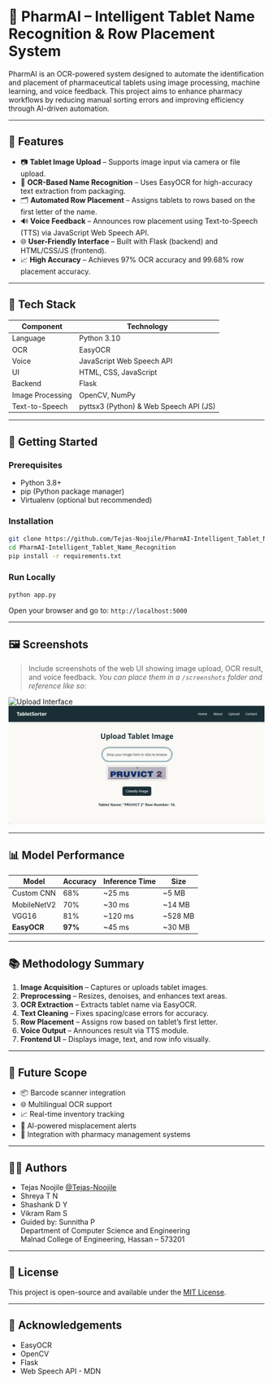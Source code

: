 
# 💊 PharmAI – Intelligent Tablet Name Recognition & Row Placement System

PharmAI is an OCR-powered system designed to automate the identification and placement of pharmaceutical tablets using image processing, machine learning, and voice feedback. This project aims to enhance pharmacy workflows by reducing manual sorting errors and improving efficiency through AI-driven automation.

---

## 📌 Features

- 📷 **Tablet Image Upload** – Supports image input via camera or file upload.
- 🧠 **OCR-Based Name Recognition** – Uses EasyOCR for high-accuracy text extraction from packaging.
- 🗂️ **Automated Row Placement** – Assigns tablets to rows based on the first letter of the name.
- 🔊 **Voice Feedback** – Announces row placement using Text-to-Speech (TTS) via JavaScript Web Speech API.
- 🌐 **User-Friendly Interface** – Built with Flask (backend) and HTML/CSS/JS (frontend).
- 📈 **High Accuracy** – Achieves 97% OCR accuracy and 99.68% row placement accuracy.

---

## 🧪 Tech Stack

| Component | Technology |
|----------|-------------|
| Language | Python 3.10 |
| OCR | EasyOCR |
| Voice | JavaScript Web Speech API |
| UI | HTML, CSS, JavaScript |
| Backend | Flask |
| Image Processing | OpenCV, NumPy |
| Text-to-Speech | pyttsx3 (Python) & Web Speech API (JS) |

---

## 🚀 Getting Started

### Prerequisites

- Python 3.8+
- pip (Python package manager)
- Virtualenv (optional but recommended)

### Installation

```bash
git clone https://github.com/Tejas-Noojile/PharmAI-Intelligent_Tablet_Name_Recognition.git
cd PharmAI-Intelligent_Tablet_Name_Recognition
pip install -r requirements.txt
```

### Run Locally

```bash
python app.py
```

Open your browser and go to: `http://localhost:5000`

---

## 🖼️ Screenshots

> Include screenshots of the web UI showing image upload, OCR result, and voice feedback.
> _You can place them in a `/screenshots` folder and reference like so:_

![Upload Interface]()
![OCR Result](screenshots/uploadimage.jpg)

---

## 📊 Model Performance

| Model       | Accuracy | Inference Time | Size     |
|-------------|----------|----------------|----------|
| Custom CNN  | 68%      | ~25 ms         | ~5 MB    |
| MobileNetV2 | 70%      | ~30 ms         | ~14 MB   |
| VGG16       | 81%      | ~120 ms        | ~528 MB  |
| **EasyOCR** | **97%**  | ~45 ms         | ~30 MB   |

---

## 📚 Methodology Summary

1. **Image Acquisition** – Captures or uploads tablet images.
2. **Preprocessing** – Resizes, denoises, and enhances text areas.
3. **OCR Extraction** – Extracts tablet name via EasyOCR.
4. **Text Cleaning** – Fixes spacing/case errors for accuracy.
5. **Row Placement** – Assigns row based on tablet’s first letter.
6. **Voice Output** – Announces result via TTS module.
7. **Frontend UI** – Displays image, text, and row info visually.

---

## 🔮 Future Scope

- 📦 Barcode scanner integration
- 🌐 Multilingual OCR support
- 📈 Real-time inventory tracking
- 🤖 AI-powered misplacement alerts
- 💾 Integration with pharmacy management systems

---

## 👨‍💻 Authors

- Tejas Noojile [@Tejas-Noojile](https://github.com/Tejas-Noojile)
- Shreya T N
- Shashank D Y
- Vikram Ram S  
- Guided by: Sunnitha P  
  Department of Computer Science and Engineering  
  Malnad College of Engineering, Hassan – 573201

---

## 📄 License

This project is open-source and available under the [MIT License](LICENSE).

---

## 🙌 Acknowledgements

- EasyOCR
- OpenCV
- Flask
- Web Speech API - MDN
